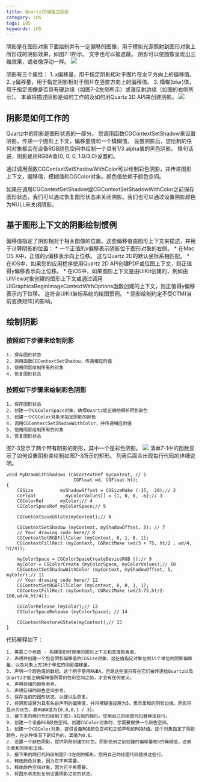 ```yaml
---
title: Quartz2D编程之阴影
category: iOS
tags: iOS
keywords: iOS
---
```

阴影是在图形对象下面绘制并有一定偏移的图像，用于模拟光源照射到图形对象上所形成的阴影效果，如图7-1所示。 文字也可以被遮蔽。 阴影可以使图像呈现出三维效果，或者像浮动一样。
![](http://okjl482qy.bkt.clouddn.com/Quartz2D_7_01.png)
<!--more-->
阴影有三个属性：
    1. x偏移量，用于指定阴影相对于图片在水平方向上的偏移值。
    2. y偏移量，用于指定阴影相对于图片在竖直方向上的偏移值。
    3. 模糊(blur)值，用于指定图像是否具有硬边缘（如图7-2左侧所示）或漫反射边缘（如图的右侧所示）。
本章将描述阴影是如何工作的及如何用Quartz 2D API来创建阴影。
![](http://okjl482qy.bkt.clouddn.com/Quartz2D_7_02.png)
## 阴影是如何工作的
Quartz中的阴影是图形状态的一部分。 您调用函数CGContextSetShadow来设置阴影，传递一个图形上下文，偏移量值和一个模糊值。 设置阴影后，您绘制的任何对象都会在设备RGB颜色空间中绘制一个具有1/3 alpha值的黑色阴影。 换句话说，阴影是用RGBA值{0, 0, 0, 1.0/3.0}设置的。

通过调用函数CGContextSetShadowWithColor可以绘制彩色阴影，并传递图形上下文，偏移值，模糊值和CGColor对象。颜色值依赖于颜色空间。

如果在调用CGContextSetShadow或CGContextSetShadowWithColor之前保存图形状态，我们可以通过恢复图形状态来关闭阴影。我们也可以通过设置阴影颜色为NULL来关闭阴影。
## 基于图形上下文的阴影绘制惯例
偏移值指定了阴影相对于相关图像的位置。这些偏移值由图形上下文来描述，并用于计算阴影的位置：
    * 一个正值的x偏移表示阴影位于图形对象的右侧。
    * 在Mac OS X中，正值的y偏移表示向上位移。 这与Quartz 2D的默认坐标系相匹配。
    * 在iOS中，如果您的应用程序使用Quartz 2D API创建PDF或位图上下文，则正值得y偏移表示向上位移。
    * 在iOS中，如果图形上下文是由UIKit创建的，例如由UIView对象创建的图形上下文或通过调用UIGraphicsBeginImageContextWithOptions函数创建的上下文，则正值得y偏移表示向下位移。 这符合UIKit坐标系统的绘图惯例。
    * 阴影绘制约定不受CTM(当前变换矩阵)的影响。
## 绘制阴影
### 按照如下步骤来绘制阴影
    1. 保存图形状态
    2. 调用函数CGContextSetShadow，传递相应的值
    3. 使用阴影绘制所有的对象
    4. 恢复图形状态

### 按照如下步骤来绘制彩色阴影
    1. 保存图形状态
    2. 创建一个CGColorSpace对象，确保Quartz能正确地解析阴影颜色
    3. 创建一个CGColor对象来指定阴影的颜色
    4. 调用CGContextSetShadowWithColor，并传递相应的值
    5. 使用阴影绘制所有的对象
    6. 恢复图形状态
图7-3显示了两个带有阴影的矩形，其中一个是彩色阴影。
![](http://okjl482qy.bkt.clouddn.com/Quartz2D_7_03.png)
清单7-1中的函数显示了如何设置阴影来绘制如图7-3所示的矩形。 列表后面会出现每行代码的详细说明。
```objc
void MyDrawWithShadows (CGContextRef myContext, // 1
                         CGFloat wd, CGFloat ht);
{
    CGSize          myShadowOffset = CGSizeMake (-15,  20);// 2
    CGFloat           myColorValues[] = {1, 0, 0, .6};// 3
    CGColorRef      myColor;// 4
    CGColorSpaceRef myColorSpace;// 5
 
    CGContextSaveGState(myContext);// 6
 
    CGContextSetShadow (myContext, myShadowOffset, 5); // 7
    // Your drawing code here// 8
    CGContextSetRGBFillColor (myContext, 0, 1, 0, 1);
    CGContextFillRect (myContext, CGRectMake (wd/3 + 75, ht/2 , wd/4, ht/4));
 
    myColorSpace = CGColorSpaceCreateDeviceRGB ();// 9
    myColor = CGColorCreate (myColorSpace, myColorValues);// 10
    CGContextSetShadowWithColor (myContext, myShadowOffset, 5, myColor);// 11
    // Your drawing code here// 12
    CGContextSetRGBFillColor (myContext, 0, 0, 1, 1);
    CGContextFillRect (myContext, CGRectMake (wd/3-75,ht/2-100,wd/4,ht/4));
 
    CGColorRelease (myColor);// 13
    CGColorSpaceRelease (myColorSpace); // 14
 
    CGContextRestoreGState(myContext);// 15
}
```
代码解释如下：

    1. 需要三个参数 - 构建矩形时使用的图形上下文和宽度和高度。
    2. 声明并创建一个包含阴影偏移值的CGSize对象。这些值指定对象左侧15个单位的阴影偏移量，以及对象上方20个单位的阴影偏移量。
    3. 声明一个颜色值的数组。这个例子使用RGBA，但是这些值只有在它们被传递给Quartz以及Quartz才能正确解释值所需的色彩空间之前，才会有任何意义。
    4. 声明存储的颜色参考。
    5. 声明存储的颜色空间参考。
    6. 保存当前的图形状态，以便以后恢复。
    7. 将阴影设置为具有先前声明的偏移值，并将模糊值设置为5，表示柔和的阴影边缘。阴影将显示为灰色，其RGBA值为{0,0,0,1 / 3}。
    8. 接下来的两行代码绘制了图7-3右侧的矩形。您用自己的绘图代码替换这些行。
    9. 创建一个设备RGB颜色空间。创建CGColor对象时，您需要提供一个颜色空间。
    1. 创建一个CGColor对象，提供设备RGB颜色空间和之前声明的RGBA值。这个对象指定了阴影颜色，在这种情况下是红色的，其值为0.6。
    2. 设置一个颜色阴影，提供刚刚创建的红色。阴影使用之前创建的偏移量和5的模糊值，这表示柔和的阴影边缘。
    3. 接下来的两行代码绘制图7-3左侧的矩形。您用自己的绘图代码替换这些行。
    4. 释放颜色对象，因为它不再需要。
    5. 释放颜色空间对象，因为它不再需要。
    6. 将图形状态恢复到设置阴影之前的状态。

